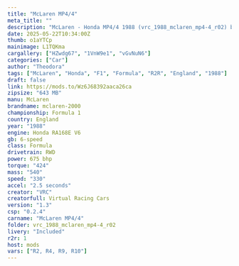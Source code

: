 ```yaml
---
title: "McLaren MP4/4"
meta_title: ""
description: "McLaren - Honda MP4/4 1988 (vrc_1988_mclaren_mp4-4_r02) by VRC"
date: 2025-05-22T10:34:00Z
thumb: o1aYTCp
mainimage: L1TQKma
cargallery: ["HZwdg67", "1VnW9e1", "vGvNuN6"]
categories: ["Car"]
author: "Theodora"
tags: ["McLaren", "Honda", "F1", "Formula", "R2R", "England", "1988"]
draft: false
link: https://mods.to/Wz6J68392aaca26ca
zipsize: "643 MB"
manu: McLaren
brandname: mclaren-2000
championship: Formula 1
country: England
year: "1988"
engine: Honda RA168E V6
gb: 6-speed
class: Formula
drivetrain: RWD
power: 675 bhp 
torque: "424"
mass: "540"
speed: "330"
accel: "2.5 seconds"
creator: "VRC"
creatorfull: Virtual Racing Cars
version: "1.3"
csp: "0.2.4"
carname: "McLaren MP4/4"
folder: vrc_1988_mclaren_mp4-4_r02
livery: "Included"
r2r: 1
host: mods
vars: ["R2, R4, R9, R10"]
---
```

